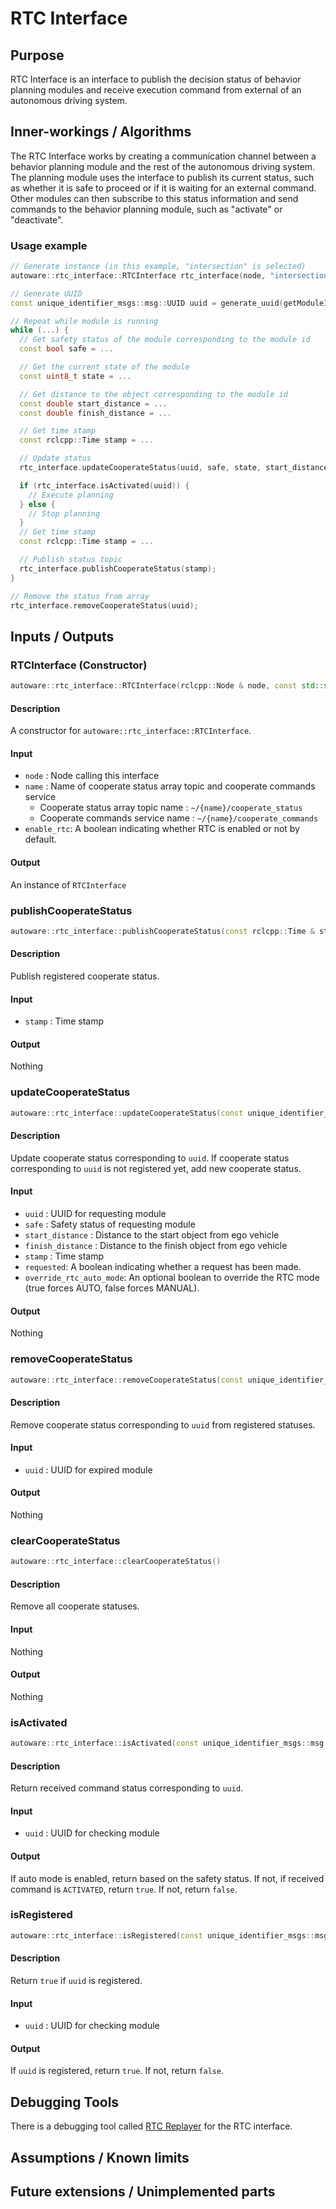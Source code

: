 # RTC Interface

## Purpose

RTC Interface is an interface to publish the decision status of behavior planning modules and receive execution command from external of an autonomous driving system.

## Inner-workings / Algorithms

The RTC Interface works by creating a communication channel between a behavior planning module and the rest of the autonomous driving system.
The planning module uses the interface to publish its current status, such as whether it is safe to proceed or if it is waiting for an external command.
Other modules can then subscribe to this status information and send commands to the behavior planning module, such as "activate" or "deactivate".

### Usage example

```c++
// Generate instance (in this example, "intersection" is selected)
autoware::rtc_interface::RTCInterface rtc_interface(node, "intersection");

// Generate UUID
const unique_identifier_msgs::msg::UUID uuid = generate_uuid(getModuleId());

// Repeat while module is running
while (...) {
  // Get safety status of the module corresponding to the module id
  const bool safe = ...

  // Get the current state of the module
  const uint8_t state = ...

  // Get distance to the object corresponding to the module id
  const double start_distance = ...
  const double finish_distance = ...

  // Get time stamp
  const rclcpp::Time stamp = ...

  // Update status
  rtc_interface.updateCooperateStatus(uuid, safe, state, start_distance, finish_distance, stamp);

  if (rtc_interface.isActivated(uuid)) {
    // Execute planning
  } else {
    // Stop planning
  }
  // Get time stamp
  const rclcpp::Time stamp = ...

  // Publish status topic
  rtc_interface.publishCooperateStatus(stamp);
}

// Remove the status from array
rtc_interface.removeCooperateStatus(uuid);
```

## Inputs / Outputs

### RTCInterface (Constructor)

```c++
autoware::rtc_interface::RTCInterface(rclcpp::Node & node, const std::string & name, const bool enable_rtc = false);
```

#### Description

A constructor for `autoware::rtc_interface::RTCInterface`.

#### Input

- `node` : Node calling this interface
- `name` : Name of cooperate status array topic and cooperate commands service
  - Cooperate status array topic name : `~/{name}/cooperate_status`
  - Cooperate commands service name : `~/{name}/cooperate_commands`
- `enable_rtc`: A boolean indicating whether RTC is enabled or not by default.

#### Output

An instance of `RTCInterface`

### publishCooperateStatus

```c++
autoware::rtc_interface::publishCooperateStatus(const rclcpp::Time & stamp)
```

#### Description

Publish registered cooperate status.

#### Input

- `stamp` : Time stamp

#### Output

Nothing

### updateCooperateStatus

```c++
autoware::rtc_interface::updateCooperateStatus(const unique_identifier_msgs::msg::UUID & uuid, const bool safe, const double start_distance, const double finish_distance, const rclcpp::Time & stamp)
```

#### Description

Update cooperate status corresponding to `uuid`.
If cooperate status corresponding to `uuid` is not registered yet, add new cooperate status.

#### Input

- `uuid` : UUID for requesting module
- `safe` : Safety status of requesting module
- `start_distance` : Distance to the start object from ego vehicle
- `finish_distance` : Distance to the finish object from ego vehicle
- `stamp` : Time stamp
- `requested`: A boolean indicating whether a request has been made.
- `override_rtc_auto_mode`: An optional boolean to override the RTC mode (true forces AUTO, false forces MANUAL).

#### Output

Nothing

### removeCooperateStatus

```c++
autoware::rtc_interface::removeCooperateStatus(const unique_identifier_msgs::msg::UUID & uuid)
```

#### Description

Remove cooperate status corresponding to `uuid` from registered statuses.

#### Input

- `uuid` : UUID for expired module

#### Output

Nothing

### clearCooperateStatus

```c++
autoware::rtc_interface::clearCooperateStatus()
```

#### Description

Remove all cooperate statuses.

#### Input

Nothing

#### Output

Nothing

### isActivated

```c++
autoware::rtc_interface::isActivated(const unique_identifier_msgs::msg::UUID & uuid)
```

#### Description

Return received command status corresponding to `uuid`.

#### Input

- `uuid` : UUID for checking module

#### Output

If auto mode is enabled, return based on the safety status.
If not, if received command is `ACTIVATED`, return `true`.
If not, return `false`.

### isRegistered

```c++
autoware::rtc_interface::isRegistered(const unique_identifier_msgs::msg::UUID & uuid)
```

#### Description

Return `true` if `uuid` is registered.

#### Input

- `uuid` : UUID for checking module

#### Output

If `uuid` is registered, return `true`.
If not, return `false`.

## Debugging Tools

There is a debugging tool called [RTC Replayer](https://autowarefoundation.github.io/autoware_tools/main/planning/autoware_rtc_replayer/) for the RTC interface.

## Assumptions / Known limits

## Future extensions / Unimplemented parts
